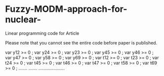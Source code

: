 # Fuzzy-MODM-approach-for-nuclear-
Linear programming code for Article

Please note that you cannot see the entire code before paper is published.

var y12 >= 0 ;
var y24 >= 0 ;
var y23 >= 0 ;
var y45 >= 0 ;
var y46 >= 0 ;
var y47 >= 0 ;
var y58 >= 0 ;
var y69 >= 0 ;
var t12 >= 0 ;
var t23 >= 0 ;
var t24 >= 0 ;
var t45 >= 0 ;
var t46 >= 0 ;
var t47 >= 0 ;
var t58 >= 0 ;
var t69 >= 0 ; 
.......
.......
.....................
